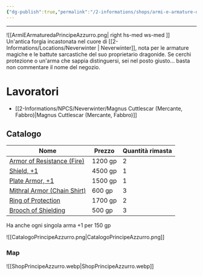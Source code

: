 ```yaml
---
{"dg-publish":true,"permalink":"/2-informations/shops/armi-e-armature-da-principe-azzurro/","noteIcon":""}
---
```


---
![[ArmiEArmaturedaPrincipeAzzurro.png\| right hs-med ws-med ]]  
Un'antica forgia incastonata nel cuore di [[2-Informations/Locations/Neverwinter \| Neverwinter]], nota per le armature magiche e le battute sarcastiche del suo proprietario dragonide. Se cerchi protezione o un'arma che sappia distinguersi, sei nel posto giusto... basta non commentare il nome del negozio.

# Lavoratori

- [[2-Informations/NPCS/Neverwinter/Magnus Cuttlescar (Mercante, Fabbro)\|Magnus Cuttlescar (Mercante, Fabbro)]]
    

## Catalogo

|Nome|Prezzo|Quantità rimasta|
|---|---|---|
|[Armor of Resistance (Fire)](https://www.aidedd.org/dnd/om.php?vo=armor-of-resistance)|1200 gp|2|
|[Shield, +1](https://www.aidedd.org/dnd/om.php?vo=shield-1-2-or-3)|4500 gp|1|
|[Plate Armor, +1](https://www.aidedd.org/dnd/om.php?vo=armor-1-2-or-3)|1500 gp|1|
|[Mithral Armor (Chain Shirt)](https://www.aidedd.org/dnd/om.php?vo=mithral-armor)|600 gp|3|
|[Ring of Protection](https://www.aidedd.org/dnd/om.php?vo=ring-of-protection)|1700 gp|2|
|[Brooch of Shielding](https://www.aidedd.org/dnd/om.php?vo=brooch-of-shielding)|500 gp|3|

Ha anche ogni singola arma +1 per 150 gp

![[CatalogoPrincipeAzzurro.png\|CatalogoPrincipeAzzurro.png]]

### Map

![[ShopPrincipeAzzurro.webp\|ShopPrincipeAzzurro.webp]]